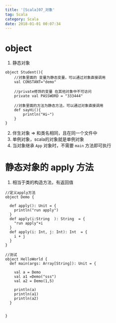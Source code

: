 ```yaml
---
title: '[Scala]07_对象'
tag: Scala
category: Scala
date: 2018-01-01 00:07:34
---
```


# object

1. 静态对象
```
object Student(){
	//对象里面的 变量为静态变量，可以通过对象直接调用
	val CONSTANT="demo"
	
	//private修饰的变量 在其他对象中不可访问
	private val PASSWORD = "333444"
	
	//对象里面的方法为静态方法，可以通过对象直接调用
	def sayHi(){
		println("Hi~")
	}
}
```
2. 伴生对象 
=> 和类名相同，且在同一个文件中
3. 单例对象，scala的对象就是单例对象
4. 当对象继承 `App` 对象时，不需要 `main` 方法即可执行


# 静态对象的 apply 方法

1. 相当于类的构造方法，有返回值
```
//定义apply方法
object Demo {

  def apply(): Unit = {
    println("run apply")
  }
  def apply(i:String  ): String  = {
    "run apply"+i
  }
  def apply(i: Int, j: Int): Int  = {
    i + j
  }
}

//测试
object HelloWorld {
  def main(args: Array[String]): Unit = {

    val a = Demo
    val a1 =Demo("sss")
    val a2 = Demo(1,5)

    println(a)
    println(a1)
    println(a2)
  }


}

```
